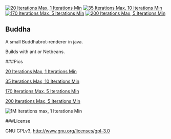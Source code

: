 [![20 Iterations Max, 1 Iterations Min][20-1-t]][20-1]
[![35 Iterations Max, 10 Iterations Min][35-10-t]][35-10]
[![170 Iterations Max, 5 Iterations Min][170-5-t]][170-5]
[![200 Iterations Max, 5 Iterations Min][200-5-t]][200-5]

[20-1-t]: http://cfs.q1cc.net/temp/buddha/buddha-20-thumb.jpg "20 Iterations Max, 1 Iterations Min"
[35-10-t]: http://cfs.q1cc.net/temp/buddha/buddha-35-thumb.jpg "35 Iterations Max, 10 Iterations Min"
[170-5-t]: http://cfs.q1cc.net/temp/buddha/buddha-170-thumb.jpg "170 Iterations Max, 5 Iterations Min"
[200-5-t]: http://cfs.q1cc.net/temp/buddha/buddha200-thumb.jpg "200 Iterations Max, 5 Iterations Min"


Buddha
------

A small Buddhabrot-renderer in java.

Builds with ant or Netbeans.

###Pics

[20 Iterations Max, 1 Iterations Min][20-1]

[35 Iterations Max, 10 Iterations Min][35-10]

[170 Iterations Max, 5 Iterations Min][170-5]

[200 Iterations Max, 5 Iterations Min][200-5]

[20-1]: http://cfs.q1cc.net/temp/buddha/buddha-20-506M.png
[35-10]: http://cfs.q1cc.net/temp/buddha/buddha-35-1802M.png
[170-5]: http://cfs.q1cc.net/temp/buddha/buddha-170-5-332M.png
[200-5]: http://cfs.q1cc.net/temp/buddha/buddha200-old.png

![1M Iterations max, 1 Iterations Min][1M-1]

[1M-1]: http://cfs.q1cc.net/temp/buddha/buddha-custom-1M-1-5M.png "1M Iterations max, 1 Iterations Min"

###License

GNU GPLv3, http://www.gnu.org/licenses/gpl-3.0
